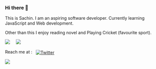 ### Hi there 👋

This is Sachin. I am an aspiring software developer. 
Currently learning JavaScript and Web development.

Other than this I enjoy reading novel and Playing Cricket (favourite sport).

<p><img src="https://komarev.com/ghpvc/?username=sachinnegi"> &nbsp  &nbsp  <img src="https://img.shields.io/github/followers/sachinnegi"> </P>

<p>Reach me at :  &nbsp  <a href="https://twitter.com/SachinSinghNe17" rel="nofollow"><img align="center" src="https://camo.githubusercontent.com/7bb377436f06f85e9a9b4c88a360849bbdbaf99d/68747470733a2f2f696d672e736869656c64732e696f2f62616467652f547769747465722d2d5f2e7376673f7374796c653d736f6369616c266c6f676f3d74776974746572" alt="Twitter" data-canonical-src="https://img.shields.io/badge/Twitter--_.svg?style=social&amp;logo=twitter" style="max-width:100%;"></a>
</p>

<img src="https://github-readme-stats.vercel.app/api?username=sachinnegi&&show_icons=true&title_color=ffffff&icon_color=bb2acf&text_color=daf7dc&bg_color=151515">
<!--
**sachinnegi/sachinnegi** is a ✨ _special_ ✨ repository because its `README.md` (this file) appears on your GitHub profile.

Here are some ideas to get you started:

- 🔭 I’m currently working on ...
- 🌱 I’m currently learning ...
- 👯 I’m looking to collaborate on ...
- 🤔 I’m looking for help with ...
- 💬 Ask me about ...
- 📫 How to reach me: ...
- 😄 Pronouns: ...
- ⚡ Fun fact: ...
-->
